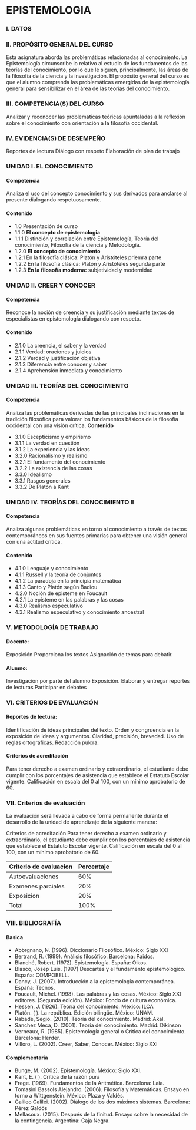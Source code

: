 

# EPISTEMOLOGIA 
### I. DATOS
### II. PROPÓSITO GENERAL DEL CURSO 
Esta asignatura aborda las problemáticas relacionadas al conocimiento. La
Epistemología circunscribe lo relativo al estudio de los fundamentos de las
teorías del conocimiento, por lo que le siguen, principalmente, las áreas de
la filosofía de la ciencia y la investigación. 
El propósito general del curso es que el alumno comprenda las problemáticas
emergidas de la epistemología general para sensibilizar en el área de las
teorías del conocimiento.

### III. COMPETENCIA(S) DEL CURSO 
Analizar y reconocer las problemáticas teóricas apuntaladas a la reflexión 
sobre el conocimiento con orientación a la filosofía occidental.

### IV. EVIDENCIA(S) DE DESEMPEÑO 
Reportes de lectura
Diálogo con respeto
Elaboración de plan de trabajo

### UNIDAD I. EL CONOCIMIENTO 
#### Competencia
Analiza el uso del concepto conocimiento y sus derivados para anclarse al
presente dialogando respetuosamente.

#### Contenido                           
* 1.0 Presentación de curso
* 1.1.0 **El concepto de epistemologia**
* 1.1.1 Distinción y correlación entre Epistemología, Teoría del conocimiento,
Filosofía de la ciencia y Metodología.
* 1.2.0 **El concepto de conocimiento**
* 1.2.1 En la filosofía clásica: Platón y Aristóteles priemra parte
* 1.2.2 En la filosofía clásica: Platón y Aristóteles segunda parte
* 1.2.3 **En la filosofía moderna:** subjetividad y modernidad

### UNIDAD II. CREER Y CONOCER
#### Competencia
Reconoce la noción de creencia y su justificación mediante textos de especialistas 
en epistemología dialogando con respeto.
#### Contenido                                                                                           
* 2.1.0 La creencia, el saber y la verdad
* 2.1.1 Verdad: oraciones y juicios
* 2.1.2 Verdad y justificación objetiva
* 2.1.3 Diferencia entre conocer y saber
* 2.1.4 Aprehensión inmediata y conocimiento 

### UNIDAD III. TEORÍAS DEL CONOCIMIENTO  
#### Competencia
Analiza las problemáticas derivadas de las principales inclinaciones en la tradición
filosófica para valorar los fundamentos básicos de la filosofía occidental con una
visión crítica.
 **Contenido**                                                                 
* 3.1.0 Escepticismo y empirismo
* 3.1.1 La verdad en cuestión
* 3.1.2 La experiencia y las ideas
* 3.2.0 Racionalismo y realismo
* 3.2.1 El fundamento  del conocimiento
* 3.2.2 La existencia de las cosas
* 3.3.0 Idealismo
* 3.3.1 Rasgos generales
* 3.3.2 De Platón a Kant

### UNIDAD IV. TEORÍAS DEL CONOCIMIENTO II 
#### Competencia
Analiza algunas problemáticas en torno al conocimiento a través de
textos contemporáneos en sus fuentes primarias para obtener una visión 
general con una actitud crítica.
#### Contenido      
* 4.1.0 Lenguaje y conocimiento
* 4.1.1 Russell y la teoría de conjuntos
* 4.1.2 La paradoja en la principia matemática
* 4.1.3 Canto y Platón según Badiou
* 4.2.0 Noción de episteme en Foucault
* 4.2.1 La episteme en las palabras y las cosas
* 4.3.0 Realismo especulativo
* 4.3.1 Realismo especulativo y conocimiento ancestral

### V.  METODOLOGÍA DE TRABAJO 
#### Docente:
Exposición
Proporciona los textos 
Asignación de temas para debatir.

#### Alumno:
Investigación por parte del alumno
Exposición. 
Elaborar y entregar reportes de lecturas
Participar en debates  

### VI.  CRITERIOS DE EVALUACIÓN 
#### Reportes de lectura:
Identificación de ideas principales del texto. 
Orden y congruencia en la exposición de ideas y argumentos. 
Claridad, precisión, brevedad.
Uso de reglas ortográficas. 
Redacción pulcra.
 
#### Criterios de acreditación
Para tener derecho a examen ordinario y extraordinario, el estudiante
debe cumplir con los porcentajes de asistencia que establece el Estatuto
Escolar vigente.
Calificación en escala del 0 al 100, con un mínimo aprobatorio de 60.

### VII. Criterios de evaluación
La evaluación será llevada a cabo de forma permanente durante el desarrollo
de la unidad de aprendizaje de la siguiente manera: 

Criterios de acreditación
Para tener derecho a examen ordinario y extraordinario, el estudiante debe
cumplir con los porcentajes de asistencia que establece el Estatuto Escolar vigente.
Calificación en escala del 0 al 100, con un mínimo aprobatorio de 60.

| Criterio de evaluacion | Porcentaje |
|------------------------|------------|
| Autoevaluaciones       | 60%        |
| Examenes parciales     | 20%        |
| Exposicion             | 20%        |
| Total                  | 100%       |


### VIII.  BIBLIOGRAFÍA 
#### Basica
* Abbrgnano, N. (1996). Diccionario Filosófico. México: Siglo XXI
* Bertrand, R. (1999). Análisis filosófico. Barcelona: Paidos.
* Blanché, Robert. (1972). Epistemología. España: Oikos.
* Blasco, Josep Luis. (1997) Descartes y el fundamento epistemológico. España: COMPOBELL.
* Dancy, J. (2007). Introducción a la epistemología contemporánea. España: Tecnos.
* Foucault, Michel. (1998). Las palabras y las cosas. México: Siglo XXI editores. (Segunda edición). México: Fondo de cultura económica.
* Hessen, J. (1926). Teoría del conocimiento. México: ILCA
* Platón. (  ). La república. Edición bilingüe. México: UNAM.
* Rabade, Segio. (2010). Teoría del conocimiento. Madrid: Akal.
* Sanchez  Meca, D. (2001). Teoría del conocimiento. Madrid: Dikinson
* Verneaux, R. (1985). Epistemología general o Crítica del conocimiento. Barcelona: Herder.
* Villoro, L. (2002). Creer, Saber, Conocer. México: Siglo XXI
#### Complementaria
* Bunge, M. (2002). Epistemología. México: Siglo XXI.
* Kant, E.  ( ). Critica de la razón pura 
* Frege. (1969). Fundamentos de la Aritmética. Barcelona: Laia.
* Tomasini Bassols Alejandro. (2006). Filosofía y Matemáticas. Ensayo en torno a Wittgenstein. México: Plaza y Valdés.
* Galileo Galilei. (2002). Diálogo de los dos máximos sistemas. Barcelona: Pérez Galdós 
* Mellasoux. (2015). Después de la finitud. Ensayo sobre la necesidad de la contingencia. Argentina: Caja Negra.

